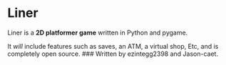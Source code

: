 # Liner 
Liner is a **2D platformer game** written in Python and pygame. 

It *will* include features such as saves, an ATM, a virtual shop, Etc, and is completely open source. ### Written by ezintegg2398 and Jason-caet.
